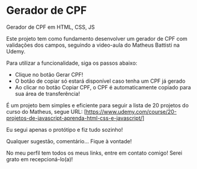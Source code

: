 # Gerador de CPF
Gerador de CPF em HTML, CSS, JS

Este projeto tem como fundamento desenvolver um gerador de CPF com validações dos campos, seguindo a video-aula do Matheus Battisti na Udemy.

Para utilizar a funcionalidade, siga os passos abaixo:

- Clique no botão Gerar CPF!
- O botão de copiar só estará disponível caso tenha um CPF já gerado
- Ao clicar no botão Copiar CPF, o CPF é automaticamente copiado para sua área de transferência!

É um projeto bem simples e eficiente para seguir a lista de 20 projetos do curso do Matheus, segue URL: [https://www.udemy.com/course/20-projetos-de-javascript-aprenda-html-css-e-javascript/]

Eu segui apenas o protótipo e fiz tudo sozinho!

Qualquer sugestão, comentário... Fique à vontade!

No meu perfil tem todos os meus links, entre em contato comigo! Serei grato em recepcioná-lo(a)!
